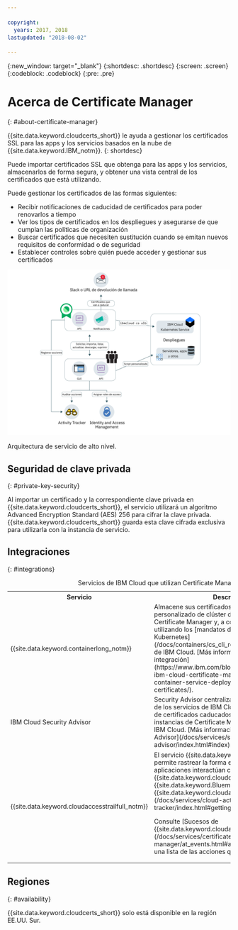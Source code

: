 ```yaml
---

copyright:
  years: 2017, 2018
lastupdated: "2018-08-02"

---
```

{:new_window: target="_blank"}
{:shortdesc: .shortdesc}
{:screen: .screen}
{:codeblock: .codeblock}
{:pre: .pre}

# Acerca de Certificate Manager
{: #about-certificate-manager}

{{site.data.keyword.cloudcerts_short}} le ayuda a gestionar los certificados SSL para las apps y los servicios basados en la nube de {{site.data.keyword.IBM_notm}}.
{: shortdesc}

Puede importar certificados SSL que obtenga para las apps y los servicios, almacenarlos de forma segura, y obtener una vista central de los certificados que está utilizando.

Puede gestionar los certificados de las formas siguientes:

* Recibir notificaciones de caducidad de certificados para poder renovarlos a tiempo
* Ver los tipos de certificados en los despliegues y asegurarse de que cumplan las políticas de organización
* Buscar certificados que necesiten sustitución cuando se emitan nuevos requisitos de conformidad o de seguridad
* Establecer controles sobre quién puede acceder y gestionar sus certificados

![Diagrama de arquitectura de servicio de alto nivel](images/high-level-architecture.png)
<caption>Arquitectura de servicio de alto nivel.</caption>

## Seguridad de clave privada
{: #private-key-security}

Al importar un certificado y la correspondiente clave privada en {{site.data.keyword.cloudcerts_short}}, el servicio utilizará un algoritmo Advanced Encryption Standard (AES) 256 para cifrar la clave privada. {{site.data.keyword.cloudcerts_short}} guarda esta clave cifrada exclusiva para utilizarla con la instancia de servicio.

## Integraciones
{: #integrations}
<table>
<caption>Servicios de IBM Cloud que utilizan Certificate Manager</caption>
  <tr>
    <th> Servicio </th>
    <th> Descripción </th>
  </tr>
  <tr>
    <td>{{site.data.keyword.containerlong_notm}}</td>
    <td>Almacene sus certificados de dominio personalizado de clúster de Kubernetes en Certificate Manager y, a continuación, despliéguelos utilizando los [mandatos del plugin del servicio Kubernetes](/docs/containers/cs_cli_reference.html) para la CLI de IBM Cloud. [Más información sobre esta integración](https://www.ibm.com/blogs/bluemix/2018/01/use-ibm-cloud-certificate-manager-ibm-cloud-container-service-deploy-custom-domain-tls-certificates/).</td>
  </tr>
  <tr>
    <td>IBM Cloud Security Advisor</td>
    <td>Security Advisor centraliza la información de valor de los servicios de IBM Cloud, incluida la indicación de certificados caducados o a punto de caducar en instancias de Certificate Manager de su cuenta de IBM Cloud. [Más información sobre Security Advisor](/docs/services/security-advisor/index.html#index)</td>
  </tr><tr>
    <td>{{site.data.keyword.cloudaccesstrailfull_notm}}</td>
    <td>El servicio {{site.data.keyword.cloudaccesstrailfull}} permite rastrear la forma en la que usuarios y aplicaciones interactúan con el servicio {{site.data.keyword.cloudcerts_long}} en {{site.data.keyword.Bluemix}}. [Aprenda más sobre {{site.data.keyword.cloudaccesstrailshort}}](/docs/services/cloud-activity-tracker/index.html#getting-started-with-cla).
    <p>Consulte [Sucesos de {{site.data.keyword.cloudaccesstrailshort}}](/docs/services/certificate-manager/at_events.html#at_events) para obtener una lista de las acciones que generan un suceso.</p></td>
  </tr>
</table>

## Regiones
{: #availability}

{{site.data.keyword.cloudcerts_short}} solo está disponible en la región EE.UU. Sur.


